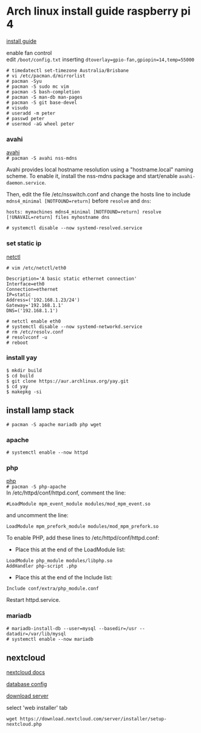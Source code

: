 [modeline]: # ( vim: set ft=markdown sts=4 sw=4 et: )


# Arch linux install guide raspberry pi 4

[install guide](https://archlinuxarm.org/platforms/armv8/broadcom/raspberry-pi-4)  

enable fan control  
edit `/boot/config.txt` inserting `dtoverlay=gpio-fan,gpiopin=14,temp=55000`  

`# timedatectl set-timezone Australia/Brisbane`  
`# vi /etc/pacman.d/mirrorlist`  
`# pacman -Syu`  
`# pacman -S sudo mc vim`  
`# pacman -S bash-completion`  
`# pacman -S man-db man-pages`  
`# pacman -S git base-devel`  
`# visudo`  
`# useradd -m peter`  
`# passwd peter`  
`# usermod -aG wheel peter`  

### avahi

[avahi](https://wiki.archlinux.org/title/avahi)  
`# pacman -S avahi nss-mdns`  

Avahi provides local hostname resolution using a "hostname.local" naming scheme. To enable it, install the nss-mdns package and start/enable `avahi-daemon.service`.

Then, edit the file /etc/nsswitch.conf and change the hosts line to include `mdns4_minimal [NOTFOUND=return]` before `resolve` and `dns`:

`hosts: mymachines mdns4_minimal [NOTFOUND=return] resolve [!UNAVAIL=return] files myhostname dns`


`# systemctl disable --now systemd-resolved.service`  




### set static ip

[netctl](https://wiki.archlinux.org/title/netctl)


`# vim /etc/netctl/eth0`
```
Description='A basic static ethernet connection'
Interface=eth0
Connection=ethernet
IP=static
Address=('192.168.1.23/24')
Gateway='192.168.1.1'
DNS=('192.168.1.1')
```

`# netctl enable eth0`  
`# systemctl disable --now systemd-networkd.service`  
`# rm /etc/resolv.conf`  
`# resolvconf -u`  
`# reboot  `

### install yay

```
$ mkdir build
$ cd build
$ git clone https://aur.archlinux.org/yay.git
$ cd yay
$ makepkg -si
```
                                                                                                                          
## install lamp stack

`# pacman -S apache mariadb php wget`

### apache

`# systemctl enable --now httpd`  


### php

[php](https://wiki.archlinux.org/title/Apache_HTTP_Server#PHP)  
`# pacman -S php-apache`  
In /etc/httpd/conf/httpd.conf, comment the line:

`#LoadModule mpm_event_module modules/mod_mpm_event.so`

and uncomment the line:

`LoadModule mpm_prefork_module modules/mod_mpm_prefork.so`

To enable PHP, add these lines to /etc/httpd/conf/httpd.conf:

* Place this at the end of the LoadModule list:

```
LoadModule php_module modules/libphp.so
AddHandler php-script .php
```
* Place this at the end of the Include list:
```
Include conf/extra/php_module.conf
```
Restart httpd.service. 



### mariadb

```
# mariadb-install-db --user=mysql --basedir=/usr --datadir=/var/lib/mysql
# systemctl enable --now mariadb

```

## nextcloud

[nextcloud docs](https://docs.nextcloud.com/server/latest/admin_manual/installation/source_installation.html)  

[database config](https://docs.nextcloud.com/server/latest/admin_manual/configuration_database/linux_database_configuration.html)



[download server](https://nextcloud.com/install/#instructions-server)  

select 'web installer' tab 

```
wget https://download.nextcloud.com/server/installer/setup-nextcloud.php 
```
